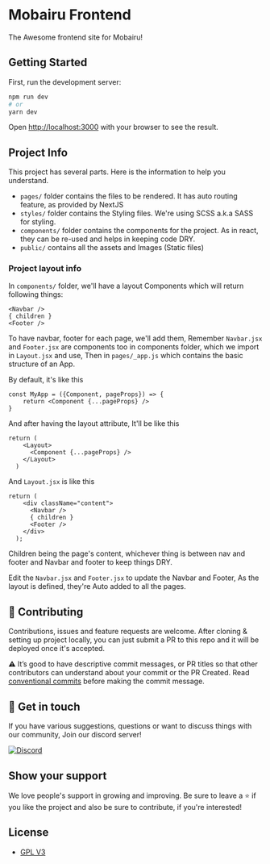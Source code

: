 # Mobairu Frontend

The Awesome frontend site for Mobairu!

## Getting Started

First, run the development server:

```bash
npm run dev
# or
yarn dev
```

Open [http://localhost:3000](http://localhost:3000) with your browser to see the result.

## Project Info

This project has several parts. Here is the information to help you understand.

- `pages/` folder contains the files to be rendered. It has auto routing feature, as provided by NextJS
- `styles/` folder contains the Styling files. We're using SCSS a.k.a SASS for styling.
- `components/` folder contains the components for the project. As in react, they can be re-used and 
  helps in keeping code DRY.
- `public/` contains all the assets and Images (Static files)

### Project layout info

In `components/` folder, we'll have a layout Components which will return following things:
```
<Navbar />
{ children }
<Footer />
```

To have navbar, footer for each page, we'll add them, Remember `Navbar.jsx` and `Footer.jsx` are 
components too in components folder, which we import in `Layout.jsx` and use, Then in `pages/_app.js` 
which contains the basic structure of an App.

By default, it's like this

```
const MyApp = ({Component, pageProps}) => {
    return <Component {...pageProps} />
}
```

And after having the layout attribute, It'll be like this
```
return (
    <Layout>
      <Component {...pageProps} />
    </Layout>
  )
```

And `Layout.jsx` is like this
```
return (
    <div className="content">
      <Navbar />
      { children }
      <Footer />
    </div>
  );
```

Children being the page's content, whichever thing is between nav and footer and Navbar and 
footer to keep things DRY.

Edit the `Navbar.jsx` and `Footer.jsx` to update the Navbar and Footer, As the layout is defined,
they're Auto added to all the pages.

## 🤝 Contributing

Contributions, issues and feature requests are welcome. After cloning & setting up project locally, you can just submit
a PR to this repo and it will be deployed once it's accepted.

⚠️ It’s good to have descriptive commit messages, or PR titles so that other contributors can understand about your
commit or the PR Created. Read [conventional commits](https://www.conventionalcommits.org/en/v1.0.0-beta.3/) before
making the commit message.

## 💬 Get in touch

If you have various suggestions, questions or want to discuss things with our community, Join our discord server!

[![Discord](https://discordapp.com/api/guilds/761191148223987723/widget.png?style=shield)](https://discord.gg/fXGyhkPeMw)

## Show your support

We love people's support in growing and improving. Be sure to leave a ⭐️ if you like the project and
also be sure to contribute, if you're interested!

## License

- [GPL V3](https://github.com/Mobairuu/Mobairu-Frontend/blob/main/LICENSE)
